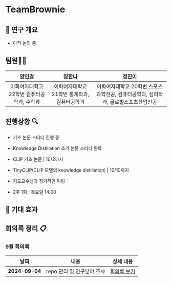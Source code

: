 # TeamBrownie

## 📝 연구 개요
- 아직 논의 중

## 팀원👩‍💻

|[양인경](https://github.com/Rosieyang01)|[장한나](https://github.com/Hanna07111)|[정진이](https://github.com/Jeannie159)|
|:--:|:--:|:--:|
|이화여자대학교 22학번 컴퓨터공학과, 수학과|이화여자대학교 21학번 통계학과, 컴퓨터공학과|이화여자대학교 20학번 스포츠과학전공, 컴퓨터공학과, 심리학과, 글로벌스포츠산업전공|

## 진행상황 🔍
- 기초 논문 스터디 진행 중
- Knowledge Distillation 초기 논문 스터디 완료
- CLIP 기초 논문 | 10/2까지
- TinyCLIP(CLIP 모델의 knowledge distillation) | 10/10까지

- 지도교수님과 정기적인 미팅
- 2주 1회 : 목요일 14:00



## 🚀 기대 효과



## 회의록 정리 📋



### 9월 회의록

| 날짜       | 내용                                               | 상세 내용  |
|------------|----------------------------------------------------|------------|
| **2024-09-04** | repo 관리 및 연구분야 조사                     | [회의록 보기](https://funky-nut-70f.notion.site/264c99778d8280f58de3d0839d9aaf0c?source=copy_link) |
